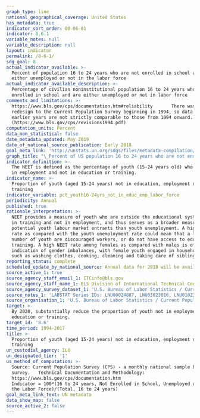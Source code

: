 ```yaml
---
graph_type: line
national_geographical_coverage: United States
has_metadata: true
indicator_sort_order: 08-06-01
indicator: 8.6.1
variable_notes: null
variable_description: null
layout: indicator
permalink: /8-6-1/
sdg_goal: 8
actual_indicator_available: >-
  Percent of population 16 to 24 years who are not enrolled in school and are
  either unemployed or not in the labor force
actual_indicator_available_description: >-
  Percentage of civilian noninstitutional population 16 to 24 years who are not
  enrolled in school and are either unemployed or not in labor force
comments_and_limitations: >-
  https://www.bls.gov/cps/documentation.htm#reliability       There was a major
  redesign to the Current Population Survey beginning in 1994, so data for
  earlier years are not strictly comparable to those from 1994 onward.
  (https://www.bls.gov/cps/revisions1994.pdf)
computation_units: Percent
data_non_statistical: false
date_metadata_updated: May 2019
date_of_national_source_publication: Early 2018
goal_meta_link: 'http://unstats.un.org/sdgs/files/metadata-compilation/Metadata-Goal-8.pdf'
graph_title: "\_Percent of US population 16 to 24 years who are not enrolled in school and are either unemployed or not in the labor force"
indicator_definition: >-
  The NEET is defined as the percentage of youth (15-24 years old) who are not
  in employment and not in education or training.
indicator_name: >-
  Proportion of youth (aged 15-24 years) not in education, employment or
  training
indicator_variable: pct_youth16-24yrs_not_in_educ_emp_labor_force
periodicity: Annual
published: true
rationale_interpretation: >-
  NEET provides a measure of youth who are outside the educational system, not
  in training and not in employment, and thus serves as a broader measure of
  potential youth labour market entrants than youth unemployment. A high NEET
  rate as compared with the youth unemployment rate could mean that a large
  number of youth are discouraged workers, or do not have access to education or
  training. A high NEET rate among females as compared with males is often an
  indication of gender imbalances, with female youth engaged in household chores
  such as washing clothes, cooking, cleaning and taking care of siblings.
reporting_status: complete
scheduled_update_by_national_source: Annual data for 2018 will be available in early 2019
source_active_1: true
source_agency_staff_email_1: ITCinfo@bls.gov
source_agency_staff_name_1: BLS Division of International Technical Cooperation staff
source_agency_survey_dataset_1: 'U.S. Bureau of Labor Statistics / Current Population Survey '
source_notes_1: 'LABSTAT Series IDs: LNU00024887, LNU03023016, LNU01023016'
source_organisation_1: 'U.S. Bureau of Labor Statistics / Current Population Survey '
target: >-
  By 2020, substantially reduce the proportion of youth not in employment,
  education or training.
target_id: '8.6'
time_period: 1994-2017
title: >-
  Proportion of youth (aged 15-24 years) not in education, employment or
  training
un_custodial_agency: ILO
un_designated_tier: '1'
us_method_of_computation: >-
  Source: Current Population Survey (CPS) - a monthly national sample household
  survey.   Technical Documentation and Methodology:
  https://www.bls.gov/cps/documentation.htm                                                  
  Indicator = 100*(16 to 24 years, Not Enrolled in School, Unemployed or Not in
  the Labor Force)/(Total, 16 to 24 years)
goal_meta_link_text: UN metadata
data_show_map: false
source_active_2: false
---
```

